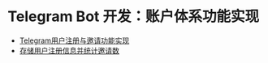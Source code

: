 # Telegram Bot 开发：账户体系功能实现

- [Telegram用户注册与邀请功能实现](./Telegram用户注册与邀请功能实现.md)
- [存储用户注册信息并统计邀请数](./存储用户注册信息并统计邀请数.md)